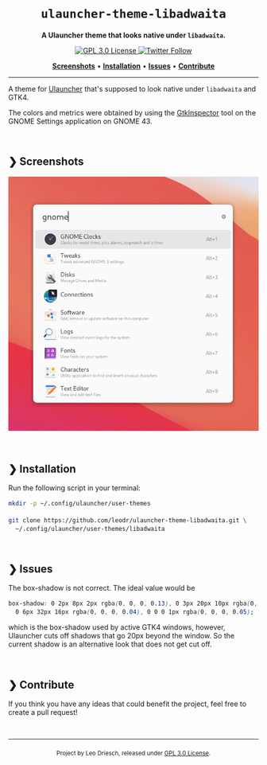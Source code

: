 <h1 align="center">
  <code>ulauncher-theme-libadwaita</code>
</h1>

<p align="center">
    <strong>A Ulauncher theme that looks native under <code>libadwaita</code>.</strong>
</p>

<p align="center"> 
    <a href="https://github.com/leodr/ulauncher-theme-libadwaita/blob/main/LICENSE">
        <img alt="GPL 3.0 License" src="https://img.shields.io/github/license/leodr/ulauncher-theme-libadwaita?color=%23A855F7&labelColor=%2327272A&style=for-the-badge">
    </a>
    <a href="https://twitter.com/leodriesch">
        <img alt="Twitter Follow" src="https://img.shields.io/twitter/follow/leodriesch?color=%2338BDF8&labelColor=%2327272A&style=for-the-badge">
    </a>
</p>

<p align="center">
    <a href="#-screenshots"><b>Screenshots</b></a>
    <span>  •  </span>
    <a href="#-installation"><b>Installation</b></a>
    <span>  •  </span>
    <a href="#-issues"><b>Issues</b></a>
    <span>  •  </span>
    <a href="#-contribute"><b>Contribute</b></a>  
</p>

---

A theme for [Ulauncher](https://ulauncher.io/) that's supposed to look native
under `libadwaita` and GTK4.

The colors and metrics were obtained by using the
[GtkInspector](https://wiki.gnome.org/Projects/GTK/Inspector) tool on the GNOME
Settings application on GNOME 43.

<br>

## ❯ Screenshots

![Screenshot of ulauncher-theme-libadwaita](./screenshot.png)

<br>

## ❯ Installation

Run the following script in your terminal:

```bash
mkdir -p ~/.config/ulauncher/user-themes

git clone https://github.com/leodr/ulauncher-theme-libadwaita.git \
  ~/.config/ulauncher/user-themes/libadwaita
```

<br>

## ❯ Issues

The box-shadow is not correct. The ideal value would be

```css
box-shadow: 0 2px 8px 2px rgba(0, 0, 0, 0.13), 0 3px 20px 10px rgba(0, 0, 0, 0.09),
  0 6px 32px 16px rgba(0, 0, 0, 0.04), 0 0 0 1px rgba(0, 0, 0, 0.05);
```

which is the box-shadow used by active GTK4 windows, however, Ulauncher cuts off
shadows that go 20px beyond the window. So the current shadow is an alternative
look that does not get cut off.

<br>

## ❯ Contribute

If you think you have any ideas that could benefit the project, feel free to
create a pull request!

<br>

---

<p align="center">
    <sub>
        Project by Leo Driesch, released under <a href="https://github.com/leodr/ulauncher-theme-libadwaita/blob/main/LICENSE">GPL 3.0 License</a>.
    </sub>
</p>
